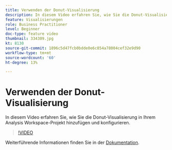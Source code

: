 ```yaml
---
title: Verwenden der Donut-Visualisierung
description: In diesem Video erfahren Sie, wie Sie die Donut-Visualisierung in Ihrem Analysis Workspace-Projekt hinzufügen und konfigurieren.
feature: Visualisierungen
role: Business Practitioner
level: Beginner
doc-type: feature video
thumbnail: 334309.jpg
kt: 8130
source-git-commit: 1896c5d47fcb0bdde0e6c854a78004cef32e9d90
workflow-type: tm+mt
source-wordcount: '60'
ht-degree: 13%

---
```



# Verwenden der Donut-Visualisierung

In diesem Video erfahren Sie, wie Sie die Donut-Visualisierung in Ihrem Analysis Workspace-Projekt hinzufügen und konfigurieren.

>[!VIDEO](https://video.tv.adobe.com/v/334309/?quality=12&learn=on)

Weiterführende Informationen finden Sie in der [Dokumentation](https://experienceleague.adobe.com/docs/analytics/analyze/analysis-workspace/visualizations/donut.html?lang=en).
